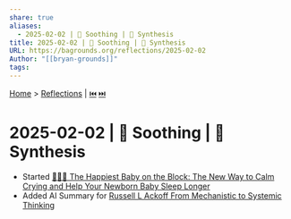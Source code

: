 ```yaml
---
share: true
aliases:
  - 2025-02-02 | 👶 Soothing | 🧬 Synthesis
title: 2025-02-02 | 👶 Soothing | 🧬 Synthesis
URL: https://bagrounds.org/reflections/2025-02-02
Author: "[[bryan-grounds]]"
tags: 
---
```

[Home](../index.md) > [Reflections](./index.md) | [⏮️](./2025-01-12.md) [⏭️](./2025-02-04.md)  
# 2025-02-02 | 👶 Soothing | 🧬 Synthesis  
- Started [👶😊😴 The Happiest Baby on the Block: The New Way to Calm Crying and Help Your Newborn Baby Sleep Longer](../books/the-happiest-baby-on-the-block.md)  
- Added AI Summary for [Russell L Ackoff From Mechanistic to Systemic Thinking](../videos/russell-l-ackoff-from-mechanistic-to-systemic-thinking.md)  

